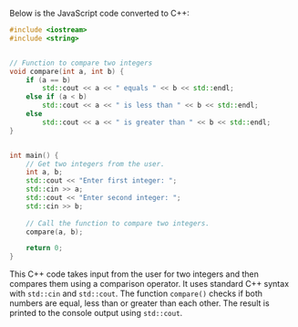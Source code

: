 Below is the JavaScript code converted to C++:

```cpp
#include <iostream>
#include <string>


// Function to compare two integers
void compare(int a, int b) {
    if (a == b) 
        std::cout << a << " equals " << b << std::endl;
    else if (a < b) 
        std::cout << a << " is less than " << b << std::endl;
    else 
        std::cout << a << " is greater than " << b << std::endl;
}


int main() {
    // Get two integers from the user.
    int a, b;
    std::cout << "Enter first integer: ";
    std::cin >> a;
    std::cout << "Enter second integer: ";
    std::cin >> b;
  
    // Call the function to compare two integers.
    compare(a, b);

    return 0;
}
```

This C++ code takes input from the user for two integers and then compares them using a comparison operator. It uses standard C++ syntax with `std::cin` and `std::cout`. The function `compare()` checks if both numbers are equal, less than or greater than each other. The result is printed to the console output using `std::cout`.
